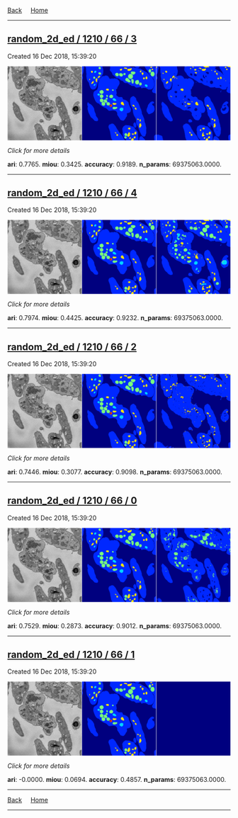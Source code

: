 
[Back](..)&nbsp;&nbsp;&nbsp;&nbsp;&nbsp;[Home](https://leapmanlab.github.io/snapshots)

---

<div class="summary"><a href="3"><h2>random_2d_ed / 1210 / 66 / 3</h2></a><p>Created 16 Dec 2018, 15:39:20
</p><a href="3"><img src="3/media/summary.png" align="center"></a><p>
<i>Click for more details</i>
</p></div>

**ari**: 0.7765. **miou**: 0.3425. **accuracy**: 0.9189. **n_params**: 69375063.0000. 

---

<div class="summary"><a href="4"><h2>random_2d_ed / 1210 / 66 / 4</h2></a><p>Created 16 Dec 2018, 15:39:20
</p><a href="4"><img src="4/media/summary.png" align="center"></a><p>
<i>Click for more details</i>
</p></div>

**ari**: 0.7974. **miou**: 0.4425. **accuracy**: 0.9232. **n_params**: 69375063.0000. 

---

<div class="summary"><a href="2"><h2>random_2d_ed / 1210 / 66 / 2</h2></a><p>Created 16 Dec 2018, 15:39:20
</p><a href="2"><img src="2/media/summary.png" align="center"></a><p>
<i>Click for more details</i>
</p></div>

**ari**: 0.7446. **miou**: 0.3077. **accuracy**: 0.9098. **n_params**: 69375063.0000. 

---

<div class="summary"><a href="0"><h2>random_2d_ed / 1210 / 66 / 0</h2></a><p>Created 16 Dec 2018, 15:39:20
</p><a href="0"><img src="0/media/summary.png" align="center"></a><p>
<i>Click for more details</i>
</p></div>

**ari**: 0.7529. **miou**: 0.2873. **accuracy**: 0.9012. **n_params**: 69375063.0000. 

---

<div class="summary"><a href="1"><h2>random_2d_ed / 1210 / 66 / 1</h2></a><p>Created 16 Dec 2018, 15:39:20
</p><a href="1"><img src="1/media/summary.png" align="center"></a><p>
<i>Click for more details</i>
</p></div>

**ari**: -0.0000. **miou**: 0.0694. **accuracy**: 0.4857. **n_params**: 69375063.0000. 

---

[Back](..)&nbsp;&nbsp;&nbsp;&nbsp;&nbsp;[Home](https://leapmanlab.github.io/snapshots)

---